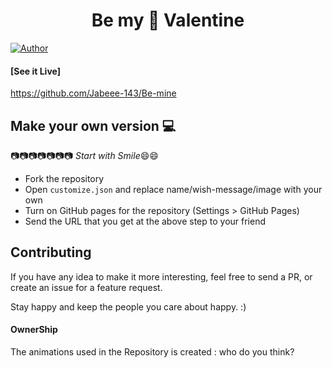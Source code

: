 <h1 align="center">
  Be my 💞 Valentine 
</h1>

[![Author](https://img.shields.io/badge/author-jabeee-cyan)](https://github.com/Jabeee-143/Be-mine)


#### [See it Live]
https://github.com/Jabeee-143/Be-mine

## Make your own version :computer:

:camera::camera::camera::camera::camera::camera::camera:
*Start with Smile*:smile::smile:

* Fork the repository
* Open `customize.json` and replace name/wish-message/image with your own
* Turn on GitHub pages for the repository (Settings > GitHub Pages)
* Send the URL that you get at the above step to your friend


## Contributing

If you have any idea to make it more interesting, feel free to send a PR, or create an issue for a feature request.

Stay happy and keep the people you care about happy. :)

#### OwnerShip
 The animations used in the Repository is created : who do you think?
